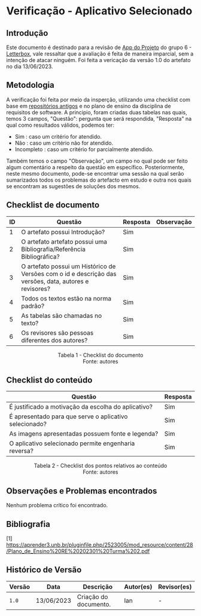# Verificação - Aplicativo Selecionado

## Introdução
Este documento é destinado para a revisão de [App do Projeto](https://requisitos-de-software.github.io/2023.1-Letterboxd/Planejamento/app/) do grupo 6 - [Letterbox](https://github.com/Requisitos-de-Software/2023.1-Letterboxd), vale ressaltar que a avaliação é feita de maneira imparcial, sem a intenção de atacar ninguém. Foi feita a vericação da versão 1.0 do artefato no dia 13/06/2023.

## Metodologia

A verificação foi feita por meio da insperção, utilizando uma checklist com base em [repositórios antigos](https://github.com/Requisitos-de-Software) e no plano de ensino da disciplina de requisitos de software. A principio, foram criadas duas tabelas nas quais, temos 3 campos, "Questão": pergunta que será respondida, "Resposta" na qual como resultados válidos, podemos ter: 

- Sim : caso um critério for atendido.
- Não : caso um critério não for atendido.
- Incompleto : caso um critério for parcialmente atendido.

Também temos o campo "Observação", um campo no qual pode ser feito algum comentário a respeito da questão em específico. Posteriormente, neste mesmo documento, pode-se encontrar uma sessão na qual serão sumarizados todos os problemas do artefacto em estudo e outra nos quais se encontram as sugestões de soluções dos mesmos.

## Checklist de documento
|ID|Questão|Resposta|Observação|
|--|-------|--------|----------|
| 1 |O artefato possui Introdução?                                                                              |  Sim   |          |
|2|O artefato artefato possui uma Bibliografia/Referência Bibliográfica?                                        |  Sim   |          |
|3|O artefato possui um Histórico de Versões com o id e descrição das versões, data, autores e revisores?       |  Sim   |          |
|4|Todos os textos estão na norma padrão?                                                                       |  Sim   |          |
|5|As tabelas são chamadas no texto?                                                                            |  Sim   |          |
|6|Os revisores são pessoas diferentes dos autores?                                                             |  Sim   |          |

<p align="center"> Tabela 1 - Checklist do documento <br> Fonte: autores </p>

## Checklist do conteúdo
|Questão|Resposta|
|-------|--------|
|É justificado a motivação da escolha do aplicativo?|Sim|
|É apresentado para que serve o aplicativo selecionado?|Sim|
|As imagens apresentadas possuem fonte e legenda?|Sim|
|O aplicativo selecionado permite engenharia reversa?|Sim|


<p align="center"> Tabela 2 - Checklist dos pontos relativos ao conteúdo <br> Fonte: autores </p>


## Observações e Problemas encontrados

Nenhum problema crítico foi encontrado.

## Bibliografia
[1] https://aprender3.unb.br/pluginfile.php/2523005/mod_resource/content/28/Plano_de_Ensino%20RE%20202301%20Turma%202.pdf 

## Histórico de Versão

| Versão | Data          | Descrição                          | Autor(es)     |  Revisor(es)  |
| ------ | ------------- | ---------------------------------- | ------------- | ------------- |
| `1.0`  | 13/06/2023    | Criação do documento.              | Ian          | - |